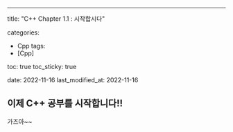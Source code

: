 ---
title:  "C++ Chapter 1.1 : 시작합시다" 

categories:
  - Cpp
tags:
  - [Cpp]

toc: true
toc_sticky: true

date: 2022-11-16
last_modified_at: 2022-11-16

## 이제 C++ 공부를 시작합니다!!
가즈아~~
